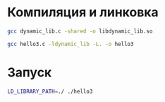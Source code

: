 # Компиляция и линковка
```Bash
gcc dynamic_lib.c -shared -o libdynamic_lib.so
```

```Bash
gcc hello3.c -ldynamic_lib -L. -o hello3
```

# Запуск

```Bash
LD_LIBRARY_PATH=./ ./hello3
```
